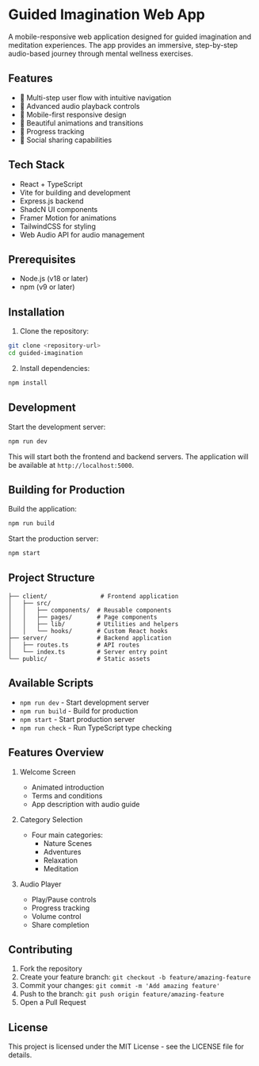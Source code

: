 # Guided Imagination Web App

A mobile-responsive web application designed for guided imagination and meditation experiences. The app provides an immersive, step-by-step audio-based journey through mental wellness exercises.

## Features

- 🎯 Multi-step user flow with intuitive navigation
- 🎵 Advanced audio playback controls
- 📱 Mobile-first responsive design
- 🌈 Beautiful animations and transitions
- 🔄 Progress tracking
- 📱 Social sharing capabilities

## Tech Stack

- React + TypeScript
- Vite for building and development
- Express.js backend
- ShadcN UI components
- Framer Motion for animations
- TailwindCSS for styling
- Web Audio API for audio management

## Prerequisites

- Node.js (v18 or later)
- npm (v9 or later)

## Installation

1. Clone the repository:
```bash
git clone <repository-url>
cd guided-imagination
```

2. Install dependencies:
```bash
npm install
```

## Development

Start the development server:

```bash
npm run dev
```

This will start both the frontend and backend servers. The application will be available at `http://localhost:5000`.

## Building for Production

Build the application:

```bash
npm run build
```

Start the production server:

```bash
npm start
```

## Project Structure

```
├── client/               # Frontend application
│   ├── src/
│   │   ├── components/  # Reusable components
│   │   ├── pages/       # Page components
│   │   ├── lib/         # Utilities and helpers
│   │   └── hooks/       # Custom React hooks
├── server/              # Backend application
│   ├── routes.ts        # API routes
│   └── index.ts         # Server entry point
└── public/              # Static assets
```

## Available Scripts

- `npm run dev` - Start development server
- `npm run build` - Build for production
- `npm start` - Start production server
- `npm run check` - Run TypeScript type checking

## Features Overview

1. Welcome Screen
   - Animated introduction
   - Terms and conditions
   - App description with audio guide

2. Category Selection
   - Four main categories:
     - Nature Scenes
     - Adventures
     - Relaxation
     - Meditation

3. Audio Player
   - Play/Pause controls
   - Progress tracking
   - Volume control
   - Share completion

## Contributing

1. Fork the repository
2. Create your feature branch: `git checkout -b feature/amazing-feature`
3. Commit your changes: `git commit -m 'Add amazing feature'`
4. Push to the branch: `git push origin feature/amazing-feature`
5. Open a Pull Request

## License

This project is licensed under the MIT License - see the LICENSE file for details.
